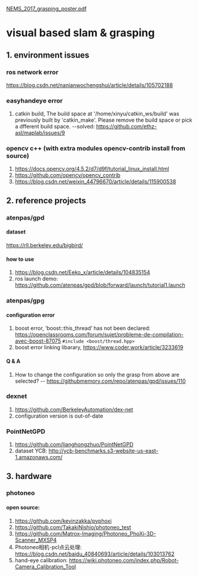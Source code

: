 [NEMS_2017_grasping_poster.pdf](https://github.com/sxy2996534527/visual_based_robotArm_manipulation/files/6731198/NEMS_2017_grasping_poster.pdf)
# visual based slam & grasping

## 1. environment issues
### ros network error
https://blog.csdn.net/nanianwochengshui/article/details/105702188

### easyhandeye error
1. catkin build, The build space at '/home/xinyu/catkin_ws/build' was previously built by 'catkin_make'. Please remove the build space or pick a dfferent build space. --solved: https://github.com/ethz-asl/maplab/issues/9

### opencv c++ (with extra modules opencv-contrib install from source)
1. https://docs.opencv.org/4.5.2/d7/d9f/tutorial_linux_install.html
2. https://github.com/opencv/opencv_contrib
3. https://blog.csdn.net/weixin_44796670/article/details/115900538

## 2. reference projects
### atenpas/gpd
#### dataset
https://rll.berkeley.edu/bigbird/
#### how to use
1. https://blog.csdn.net/Eeko_x/article/details/104835154
2. ros launch demo: https://github.com/atenpas/gpd/blob/forward/launch/tutorial1.launch

### atenpas/gpg
#### configuration error
1. boost error, ‘boost::this_thread’ has not been declared: https://openclassrooms.com/forum/sujet/probleme-de-compilation-avec-boost-87075
`#include <boost/thread.hpp>`
2. boost error linking libarary, https://www.coder.work/article/3233619
#### Q & A
1. How to change the configuration so only the grasp from above are selected? -- https://githubmemory.com/repo/atenpas/gpd/issues/110

### dexnet
1. https://github.com/BerkeleyAutomation/dex-net
2. configuration version is out-of-date

### PointNetGPD
1. https://github.com/lianghongzhuo/PointNetGPD
2. dataset YCB: http://ycb-benchmarks.s3-website-us-east-1.amazonaws.com/

## 3. hardware
### photoneo
#### open source:
1. https://github.com/kevinzakka/pyphoxi
2. https://github.com/TakakiNishio/photoneo_test
3. https://github.com/Matrox-Imaging/Photoneo_PhoXi-3D-Scanner_MXSP4
4. Photoneo相机-pcl点云处理: https://blog.csdn.net/baidu_40840693/article/details/103013762
5. hand-eye calibration: https://wiki.photoneo.com/index.php/Robot-Camera_Calibration_Tool
